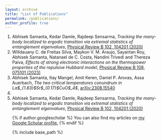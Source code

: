 ```yaml
---
layout: archive
title: "List of Publications"
permalink: /publications/
author_profile: true
---
```



<ol> 
<li>Abhisek Samanta, Kedar Damle, Rajdeep Sensarma, <em>Tracking the many-body localized to ergodic transition via extremal statistics of entanglement eigenvalues</em>, <a href="https://journals.aps.org/prb/abstract/10.1103/PhysRevB.102.104201"> Physical Review B 102, 104201 (2020)</a></li>
<li>Willdauany C. de Freitas Silva, Maykon V. M. Araujo, Sayantan Roy, Abhisek Samanta, Natanael de C. Costa, Nandini Trivedi and Thereza Paiva, <em>Effects of strong electronic interactions on the thermopower properties of the repulsive Hubbard model</em>, <a href="https://journals.aps.org/prb/abstract/10.1103/PhysRevB.108.075101"> Physical Review B 108, 075101 (2023)</a></li>
<li>Abhisek Samanta, Itay Mangel, Amit Keren, Daniel P. Arovas, Assa Auerbach, <em>The two critical temperatures conundrum in La$_{1.83}$Sr$_{0.17}$CuO$_4$</em>, <a
href="https://arxiv.org/abs/2308.15540"> arXiv:2308.15540</a><li>
<li>Abhisek Samanta, Kedar Damle, Rajdeep Sensarma, <em>Tracking the many-body localized to ergodic transition via extremal statistics of entanglement eigenvalues</em>, <a href="https://journals.aps.org/prb/abstract/10.1103/PhysRevB.102.104201"> Physical Review B 102, 104201 (2020)</a></li>

{% if author.googlescholar %}
  You can also find my articles on <u><a href="{{author.googlescholar}}">my Google Scholar profile</a>.</u>
{% endif %}

{% include base_path %}
